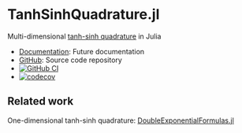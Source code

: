 # TanhSinhQuadrature.jl

Multi-dimensional [tanh-sinh
quadrature](https://en.wikipedia.org/wiki/Tanh-sinh_quadrature) in
Julia

* [Documentation](https://eschnett.github.io/TanhSinhQuadrature.jl/dev/):
  Future documentation
* [GitHub](https://github.com/eschnett/TanhSinhQuadrature.jl): Source
  code repository
* [![GitHub
  CI](https://github.com/eschnett/TanhSinhQuadrature.jl/workflows/CI/badge.svg)](https://github.com/eschnett/TanhSinhQuadrature.jl/actions)
* [![codecov](https://codecov.io/gh/eschnett/TanhSinhQuadrature.jl/branch/main/graph/badge.svg?token=vHtLZhZpKG)](https://codecov.io/gh/eschnett/TanhSinhQuadrature.jl)


## Related work

One-dimensional tanh-sinh quadrature:
[DoubleExponentialFormulas.jl](https://github.com/machakann/DoubleExponentialFormulas.jl)
